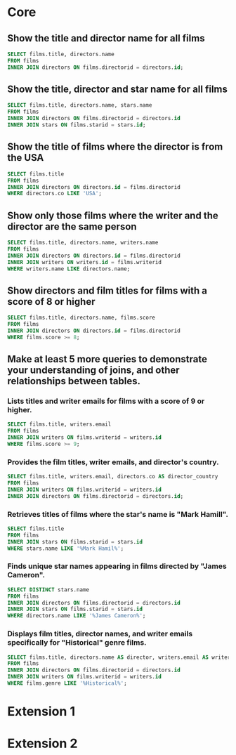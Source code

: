 # Core
## Show the title and director name for all films
```sql
SELECT films.title, directors.name
FROM films
INNER JOIN directors ON films.directorid = directors.id;
```
## Show the title, director and star name for all films
```sql
SELECT films.title, directors.name, stars.name
FROM films
INNER JOIN directors ON films.directorid = directors.id
INNER JOIN stars ON films.starid = stars.id;
```
## Show the title of films where the director is from the USA
```sql
SELECT films.title
FROM films
INNER JOIN directors ON directors.id = films.directorid
WHERE directors.co LIKE 'USA';
```
## Show only those films where the writer and the director are the same person
```sql
SELECT films.title, directors.name, writers.name
FROM films
INNER JOIN directors ON directors.id = films.directorid
INNER JOIN writers ON writers.id = films.writerid
WHERE writers.name LIKE directors.name;
```
## Show directors and film titles for films with a score of 8 or higher
```sql
SELECT films.title, directors.name, films.score
FROM films
INNER JOIN directors ON directors.id = films.directorid
WHERE films.score >= 8;
```
## Make at least 5 more queries to demonstrate your understanding of joins, and other relationships between tables.
### Lists titles and writer emails for films with a score of 9 or higher.
```sql
SELECT films.title, writers.email
FROM films
INNER JOIN writers ON films.writerid = writers.id
WHERE films.score >= 9;
```` 
### Provides the film titles, writer emails, and director's country.
```sql
SELECT films.title, writers.email, directors.co AS director_country
FROM films
INNER JOIN writers ON films.writerid = writers.id
INNER JOIN directors ON films.directorid = directors.id;
```` 
### Retrieves titles of films where the star's name is "Mark Hamill".
```sql
SELECT films.title
FROM films
INNER JOIN stars ON films.starid = stars.id
WHERE stars.name LIKE '%Mark Hamil%';
```` 
### Finds unique star names appearing in films directed by "James Cameron".
```sql
SELECT DISTINCT stars.name
FROM films
INNER JOIN directors ON films.directorid = directors.id
INNER JOIN stars ON films.starid = stars.id
WHERE directors.name LIKE '%James Cameron%';
```` 
### Displays film titles, director names, and writer emails specifically for "Historical" genre films.
```sql
SELECT films.title, directors.name AS director, writers.email AS writer_contact
FROM films
INNER JOIN directors ON films.directorid = directors.id
INNER JOIN writers ON films.writerid = writers.id
WHERE films.genre LIKE '%Historical%';
```` 

# Extension 1

# Extension 2